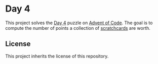 # Day 4

This project solves the [Day 4](https://adventofcode.com/2023/day/4) puzzle on
[Advent of Code](https://adventofcode.com/). The goal is to compute the number
of points a collection of
[scratchcards](https://adventofcode.com/2023/day/4/input) are worth.

## License

This project inherits the license of this repository.

